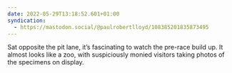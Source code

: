 ```yaml
---
date: 2022-05-29T13:18:52.601+01:00
syndication:
  - https://mastodon.social/@paulrobertlloyd/108385201835873495
---
```


Sat opposite the pit lane, it’s fascinating to watch the pre-race build up. It almost looks like a zoo, with suspiciously monied visitors taking photos of the specimens on display.
